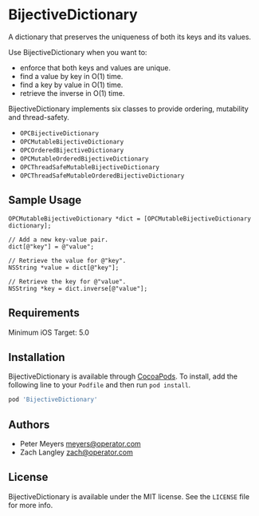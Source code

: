 # BijectiveDictionary

A dictionary that preserves the uniqueness of both its keys and its values.

Use BijectiveDictionary when you want to:

- enforce that both keys and values are unique.
- find a value by key in O(1) time.
- find a key by value in O(1) time.
- retrieve the inverse in O(1) time.

BijectiveDictionary implements six classes to provide ordering, mutability and thread-safety.

- `OPCBijectiveDictionary`
- `OPCMutableBijectiveDictionary`
- `OPCOrderedBijectiveDictionary`
- `OPCMutableOrderedBijectiveDictionary`
- `OPCThreadSafeMutableBijectiveDictionary`
- `OPCThreadSafeMutableOrderedBijectiveDictionary`

## Sample Usage

```
OPCMutableBijectiveDictionary *dict = [OPCMutableBijectiveDictionary dictionary];

// Add a new key-value pair.
dict[@"key"] = @"value";

// Retrieve the value for @"key".
NSString *value = dict[@"key"];

// Retrieve the key for @"value".
NSString *key = dict.inverse[@"value"];
```

## Requirements

Minimum iOS Target: 5.0

## Installation

BijectiveDictionary is available through [CocoaPods](http://cocoapods.org). To install, add the following line to your `Podfile` and then run `pod install`.

```ruby
pod 'BijectiveDictionary'
```

## Authors

- Peter Meyers <meyers@operator.com>
- Zach Langley <zach@operator.com>

## License

BijectiveDictionary is available under the MIT license. See the `LICENSE` file for more info.
